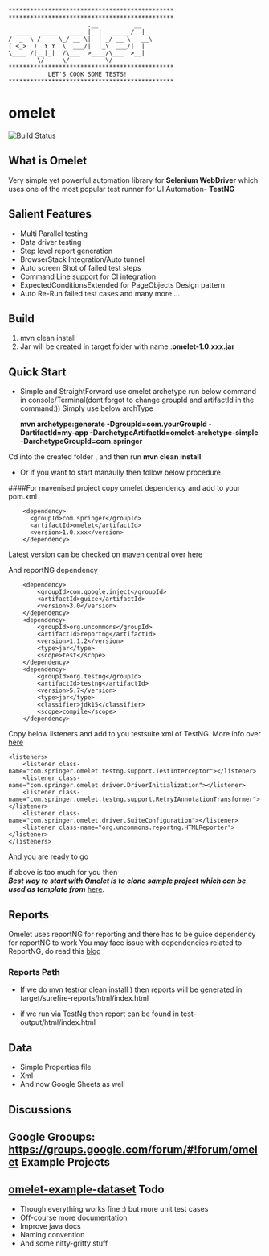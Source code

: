 
	**********************************************
	**********************************************
	                      .__          __
	  ____   _____   ____ |  |   _____/  |_
	/  _  \ /     \_/ __ \|  | _/ __ \   __\
	( <_>  )  Y Y  \  ___/|  |_\  ___/|  |
	\____ /|__|_|  /\___  >____/\___  >__|
	        \/     \/          \/
	**********************************************
	           LET'S COOK SOME TESTS!
	**********************************************
 

omelet
======
[![Build Status](https://travis-ci.org/springer-opensource/omelet.svg?branch=master)](https://travis-ci.org/springer-opensource/omelet)

What is Omelet
--------------
Very simple yet powerful automation library for **Selenium WebDriver** which uses one of the most popular test runner for UI Automation- **TestNG**


Salient Features
----------------
* Multi Parallel testing
* Data driver testing
* Step level report generation 
* BrowserStack Integration/Auto tunnel
* Auto screen Shot of failed test steps
* Command Line support for CI integration
* ExpectedConditionsExtended for PageObjects Design pattern
* Auto Re-Run failed test cases
 and many more ... 

Build
------
1. mvn clean install
2. Jar will be created in target folder with name :**omelet-1.0.xxx.jar**
    


Quick Start
----------
* Simple and StraightForward use omelet archetype run below command in console/Terminal(dont forgot to change groupId and artifactId in the command:))
Simply use below archType

	**mvn archetype:generate -DgroupId=com.yourGroupId -DartifactId=my-app 			  -DarchetypeArtifactId=omelet-archetype-simple -DarchetypeGroupId=com.springer**
	
Cd into the created folder , and then run **mvn clean install**
	
	

* Or if you want to start manaully then follow below procedure 

 

####For mavenised project
copy omelet dependency and add to your pom.xml

        <dependency>
	      <groupId>com.springer</groupId>
          <artifactId>omelet</artifactId>
          <version>1.0.xxx</version>
        </dependency>
 

Latest version can be checked on maven central over [here](http://maven-repository.com/search?q=omelet)

And reportNG dependency

        <dependency>
			<groupId>com.google.inject</groupId>
			<artifactId>guice</artifactId>
			<version>3.0</version>
		</dependency>
		<dependency>
			<groupId>org.uncommons</groupId>
			<artifactId>reportng</artifactId>
			<version>1.1.2</version>
			<type>jar</type>
			<scope>test</scope>
		</dependency>
		<dependency>
			<groupId>org.testng</groupId>
			<artifactId>testng</artifactId>
			<version>5.7</version>
			<type>jar</type>
			<classifier>jdk15</classifier>
			<scope>compile</scope>
		</dependency>
Copy below listeners and add to you  testsuite xml of TestNG. More info over [here](http://testng.org/doc/documentation-main.html#listeners-testng-xml)



	<listeners>
		<listener class-name="com.springer.omelet.testng.support.TestInterceptor"></listener>
		<listener class-name="com.springer.omelet.driver.DriverInitialization"></listener>
		<listener class-name="com.springer.omelet.testng.support.RetryIAnnotationTransformer"></listener>
		<listener class-name="com.springer.omelet.driver.SuiteConfiguration"></listener>
		<listener class-name="org.uncommons.reportng.HTMLReporter"></listener>
	</listeners>

And you are ready to go 

if above is too much for you then  
***Best way to start with Omelet is to clone sample project which can be used as template from*** [here](https://github.com/springer-opensource/omelet-example-dataset).

Reports
-----------

Omelet uses reportNG for reporting and there has to be guice dependency for reportNG to work 
You may face issue with dependencies related to ReportNG, do read this [blog](http://solidsoft.wordpress.com/2011/01/23/better-looking-html-test-reports-for-testng-with-reportng-maven-guide/)
### Reports Path 

* If we do mvn test(or clean install ) then reports will be generated in target/surefire-reports/html/index.html

* if we run via TestNg then report can be found in test-output/html/index.html

Data
----------
* Simple Properties file
* Xml 
* And now Google Sheets as well 

Discussions
------------
Google Grooups: https://groups.google.com/forum/#!forum/omelet
Example Projects
--------------
 [omelet-example-dataset](https://github.com/springer-opensource/omelet-example-dataset)
Todo
-------
* Though everything works fine :) but more unit test cases
* Off-course more documentation 
* Improve java docs
* Naming convention 
* And some nitty-gritty stuff
